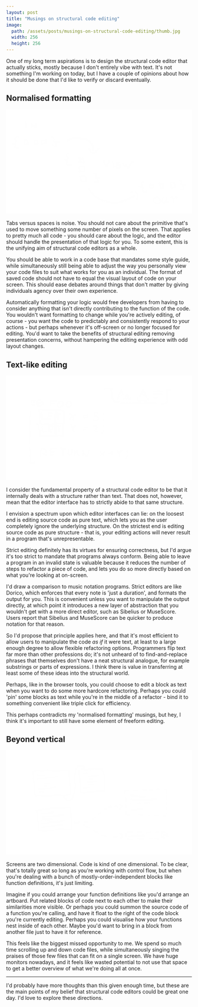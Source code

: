 ```yaml
---
layout: post
title: "Musings on structural code editing"
image:
  path: /assets/posts/musings-on-structural-code-editing/thumb.jpg
  width: 256
  height: 256
---
```


One of my long term aspirations is to design the structural code editor that actually sticks, mostly because I don't entirely vibe with text. It's not something I'm working on today, but I have a couple of opinions about how it should be done that I'd like to verify or discard eventually.

## Normalised formatting

![Hand-drawn diagram showing different formatting for viewing and saving.](/assets/posts/musings-on-structural-code-editing/formatting.png)

Tabs versus spaces is noise. You should not care about the primitive that's used to move something some number of pixels on the screen. That applies to pretty much all code - you should care about the logic, and the editor should handle the presentation of that logic for you. To some extent, this is the unifying aim of structural code editors as a whole.

You should be able to work in a code base that mandates some style guide, while simultaneously still being able to adjust the way you personally view your code files to suit what works for you as an individual. The format of saved code should not have to equal the visual layout of code on your screen. This should ease debates around things that don't matter by giving individuals agency over their own experience.

Automatically formatting your logic would free developers from having to consider anything that isn't directly contributing to the function of the code. You wouldn't want formatting to change while you're actively editing, of course - you want the code to predictably and consistently respond to your actions - but perhaps whenever it's off-screen or no longer focused for editing. You'd want to take the benefits of structural editing removing presentation concerns, without hampering the editing experience with odd layout changes.

## Text-like editing

![Hand-drawn illustration of text-like multi-cursor editing.](/assets/posts/musings-on-structural-code-editing/textlike.png)

I consider the fundamental property of a structural code editor to be that it internally deals with a structure rather than text. That does not, however, mean that the editor interface has to strictly abide to that same structure. 

I envision a spectrum upon which editor interfaces can lie: on the loosest end is editing source code as pure text, which lets you as the user completely ignore the underlying structure. On the strictest end is editing source code as pure structure - that is, your editing actions will never result in a program that's unrepresentable.

Strict editing definitely has its virtues for ensuring correctness, but I'd argue it's too strict to mandate that programs always conform. Being able to leave a program in an invalid state is valuable because it reduces the number of steps to refactor a piece of code, and lets you do so more directly based on what you're looking at on-screen.

I'd draw a comparison to music notation programs. Strict editors are like Dorico, which enforces that every note is 'just a duration', and formats the output for you. This is convenient unless you want to manipulate the output directly, at which point it introduces a new layer of abstraction that you wouldn't get with a more direct editor, such as Sibelius or MuseScore. Users report that Sibelius and MuseScore can be quicker to produce notation for that reason.

So I'd propose that principle applies here, and that it's most efficient to allow users to manipulate the code *as if* it were text, at least to a large enough degree to allow flexible refactoring options. Programmers flip text far more than other professions do; it's not unheard of to find-and-replace phrases that themselves don't have a neat structural analogue, for example substrings or parts of expressions. I think there is value in transferring at least some of these ideas into the structural world.

Perhaps, like in the browser tools, you could choose to edit a block as text when you want to do some more hardcore refactoring. Perhaps you could 'pin' some blocks as text while you're in the middle of a refactor - bind it to something convenient like triple click for efficiency.

This perhaps contradicts my 'normalised formatting' musings, but hey, I think it's important to still have some element of freeform editing.

## Beyond vertical

![Hand-drawn diagram showing 2D-positioned blocks of code with links between them.](/assets/posts/musings-on-structural-code-editing/beyondvertical.png)

Screens are two dimensional. Code is kind of one dimensional. To be clear, that's totally great so long as you're working with control flow, but when you're dealing with a bunch of mostly-order-independent blocks like function definitions, it's just limiting.

Imagine if you could arrange your function definitions like you'd arrange an artboard. Put related blocks of code next to each other to make their similarities more visible. Or perhaps you could summon the source code of a function you're calling, and have it float to the right of the code block you're currently editing. Perhaps you could visualise how your functions nest inside of each other. Maybe you'd want to bring in a block from another file just to have it for reference. 

This feels like the biggest missed opportunity to me. We spend so much time scrolling up and down code files, while simultaneously singing the praises of those few files that can fit on a single screen. We have huge monitors nowadays, and it feels like wasted potential to not use that space to get a better overview of what we're doing all at once.

-----

I'd probably have more thoughts than this given enough time, but these are the main points of my belief that structural code editors could be great one day. I'd love to explore these directions.